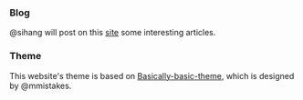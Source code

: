 
### Blog
 @sihang will post on this [site](https:/sihang-pu.github.io) some interesting articles.

### Theme
This website's theme is based on [Basically-basic-theme](https://github.com/mmistakes/jekyll-theme-basically-basic), which is designed by @mmistakes.
